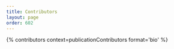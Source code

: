 ```yaml
---
title: Contributors
layout: page
order: 602
---
```


{% contributors context=publicationContributors format='bio' %}


